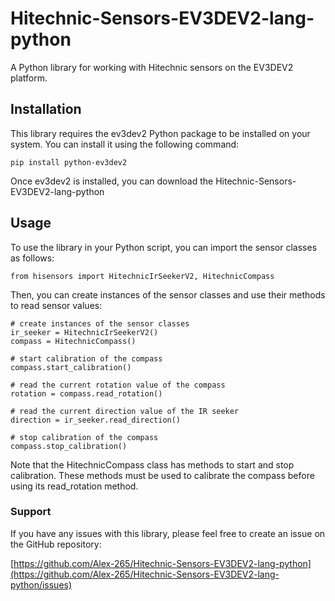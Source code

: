 # Hitechnic-Sensors-EV3DEV2-lang-python

A Python library for working with Hitechnic sensors on the EV3DEV2 platform.
## Installation

This library requires the ev3dev2 Python package to be installed on your system. You can install it using the following command:
```
pip install python-ev3dev2
```
Once ev3dev2 is installed, you can download the Hitechnic-Sensors-EV3DEV2-lang-python

## Usage

To use the library in your Python script, you can import the sensor classes as follows:

```
from hisensors import HitechnicIrSeekerV2, HitechnicCompass
```
Then, you can create instances of the sensor classes and use their methods to read sensor values:


```
# create instances of the sensor classes
ir_seeker = HitechnicIrSeekerV2()
compass = HitechnicCompass()

# start calibration of the compass
compass.start_calibration()

# read the current rotation value of the compass
rotation = compass.read_rotation()

# read the current direction value of the IR seeker
direction = ir_seeker.read_direction()

# stop calibration of the compass
compass.stop_calibration()
```
Note that the HitechnicCompass class has methods to start and stop calibration. These methods must be used to calibrate the compass before using its read_rotation method.
### Support

If you have any issues with this library, please feel free to create an issue on the GitHub repository:

[https://github.com/Alex-265/Hitechnic-Sensors-EV3DEV2-lang-python](https://github.com/Alex-265/Hitechnic-Sensors-EV3DEV2-lang-python/issues)

